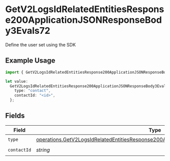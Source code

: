 # GetV2LogsIdRelatedEntitiesResponse200ApplicationJSONResponseBody3Evals72

Define the user set using the SDK

## Example Usage

```typescript
import { GetV2LogsIdRelatedEntitiesResponse200ApplicationJSONResponseBody3Evals72 } from "orq-poc-typescript-multi-env-version/models/operations";

let value:
  GetV2LogsIdRelatedEntitiesResponse200ApplicationJSONResponseBody3Evals72 = {
    type: "contact",
    contactId: "<id>",
  };
```

## Fields

| Field                                                                                                                                                                                              | Type                                                                                                                                                                                               | Required                                                                                                                                                                                           | Description                                                                                                                                                                                        |
| -------------------------------------------------------------------------------------------------------------------------------------------------------------------------------------------------- | -------------------------------------------------------------------------------------------------------------------------------------------------------------------------------------------------- | -------------------------------------------------------------------------------------------------------------------------------------------------------------------------------------------------- | -------------------------------------------------------------------------------------------------------------------------------------------------------------------------------------------------- |
| `type`                                                                                                                                                                                             | [operations.GetV2LogsIdRelatedEntitiesResponse200ApplicationJSONResponseBody3Evals72Type](../../models/operations/getv2logsidrelatedentitiesresponse200applicationjsonresponsebody3evals72type.md) | :heavy_check_mark:                                                                                                                                                                                 | N/A                                                                                                                                                                                                |
| `contactId`                                                                                                                                                                                        | *string*                                                                                                                                                                                           | :heavy_check_mark:                                                                                                                                                                                 | N/A                                                                                                                                                                                                |